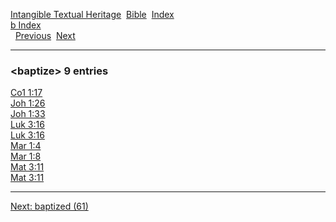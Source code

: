 [Intangible Textual Heritage](../../index)  [Bible](../index) 
[Index](index)   
[b Index](_b_)  
  [Previous](c01058)  [Next](c01060) 

------------------------------------------------------------------------

### &lt;baptize&gt; 9 entries

[Co1 1:17](../kjv/co1001.htm#017)  
[Joh 1:26](../kjv/joh001.htm#026)  
[Joh 1:33](../kjv/joh001.htm#033)  
[Luk 3:16](../kjv/luk003.htm#016)  
[Luk 3:16](../kjv/luk003.htm#016)  
[Mar 1:4](../kjv/mar001.htm#004)  
[Mar 1:8](../kjv/mar001.htm#008)  
[Mat 3:11](../kjv/mat003.htm#011)  
[Mat 3:11](../kjv/mat003.htm#011)  

------------------------------------------------------------------------

[Next: baptized (61)](c01060)
